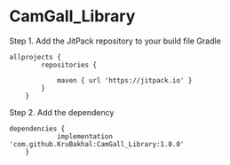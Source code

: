 # CamGall_Library
Step 1. Add the JitPack repository to your build file
Gradle
````
allprojects {
		repositories {
			
			maven { url 'https://jitpack.io' }
		}
	}
````
Step 2. Add the dependency
```
dependencies {
	        implementation 'com.github.KruBakhal:CamGall_Library:1.0.0'
	}
````
